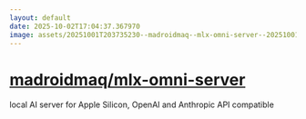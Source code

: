 ```yaml
---
layout: default
date: 2025-10-02T17:04:37.367970
image: assets/20251001T203735230--madroidmaq--mlx-omni-server--20251001T204447944--cropped.png
---
```


# [madroidmaq/mlx-omni-server](https://github.com/madroidmaq/mlx-omni-server)

local AI server for Apple Silicon, OpenAI and Anthropic API compatible
